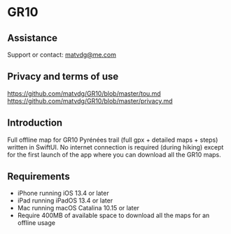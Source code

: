 # GR10

## Assistance
Support or contact: matvdg@me.com

## Privacy and terms of use
https://github.com/matvdg/GR10/blob/master/tou.md
https://github.com/matvdg/GR10/blob/master/privacy.md

## Introduction
Full offline map for GR10 Pyrénées trail (full gpx + detailed maps + steps) written in SwiftUI.
No internet connection is required (during hiking) except for the first launch of the app where you can download all the GR10 maps.

## Requirements
- iPhone running iOS 13.4 or later
- iPad running iPadOS 13.4 or later
- Mac running macOS Catalina 10.15 or later
- Require 400MB of available space to download all the maps for an offline usage
